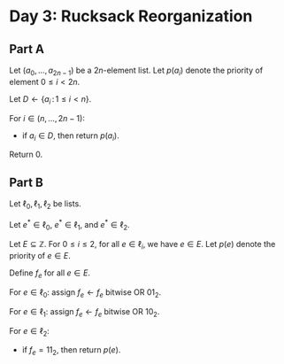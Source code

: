 <!-- day03.md -->
<!-- Licensed under the MIT license. -->

# Day 3: Rucksack Reorganization

## Part A

Let $(a_0,\dots,a_{2n-1})$ be a $2n$-element list. Let $p(a_i)$ denote the
priority of element $0\leq i\lt 2n$.

Let $D\leftarrow\lbrace a_i\,:\,1\leq i\lt n\rbrace$.

For $i\in(n,\dots,2n-1)$:

* if $a_i\in D$, then return $p(a_i)$.

Return $0$.

## Part B

Let $\ell_0,\ell_1,\ell_2$ be lists.

Let $e^\ast\in\ell_0$, $e^\ast\in\ell_1$, and $e^\ast\in\ell_2$.

 Let $E\subseteq\mathbb{Z}$. For $0\leq i\leq 2$, for all $e\in\ell_i$, we have $e\in E$. Let $p(e)$ denote
the priority of $e\in E$.

Define $f_e$ for all $e\in E$.

For $e\in\ell_0$: assign $f_e\leftarrow f_e\text{ bitwise OR }01_2$.

For $e\in\ell_1$: assign $f_e\leftarrow f_e\text{ bitwise OR }10_2$.

For $e\in\ell_2$:

* if $f_e=11_2$, then return $p(e)$.
